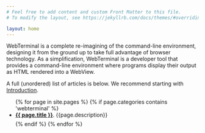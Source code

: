 ```yaml
---
# Feel free to add content and custom Front Matter to this file.
# To modify the layout, see https://jekyllrb.com/docs/themes/#overriding-theme-defaults

layout: home
---
```


WebTerminal is a complete re-imagining of the command-line environment, designing it from the ground up to take full advantage of browser technology. As a simplification, WebTerminal is a developer tool that provides a command-line environment where programs display their output as HTML rendered into a WebView.

A full (unordered) list of articles is below. We recommend starting with [Introduction](introduction).

<ul>
{% for page in site.pages %}
  {% if page.categories contains 'webterminal' %}
    <li style="margin-bottom: 0.5em;"><a href="{{page.url}}" style="font-weight: bold;">{{ page.title }}</a>. {{page.description}}</li>
  {% endif %}
{% endfor %}
</ul>